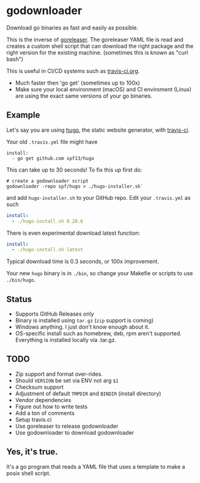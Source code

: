 # godownloader
Download go binaries as fast and easily as possible.

This is the inverse of [goreleaser](https://github.com/goreleaser/goreleaser).  The goreleaser YAML file is read and creates a custom shell script that can download the right package and the right version for the existing machine.  (sometimes this is known as "curl bash")

This is useful in CI/CD systems such as [travis-ci.org](https://travis-ci.org).

* Much faster then 'go get' (sometimes up to 100x)
* Make sure your local environment (macOS) and CI enviroment (Linux) are using the exact same versions of your go binaries.

## Example

Let's say you are using [hugo](https://gohugo.io), the static website generator, with [travis-ci](https://travis-ci.org).

Your old `.travis.yml` file might have 

```
install:
  - go get github.com spf13/hugo
```

This can take up to 30 seconds!  To fix this up first do:

```
# create a godownloader script
godownloader -repo spf/hugo > ./hugo-installer.sh`
```

and add `hugo-installer.sh` to your GitHub repo.  Edit your `.travis.yml` as such

```yaml
install:
  - ./hugo-install.sh 0.20.6
```

There is even experimental download latest function:

```yaml
install:
  - ./hugo-install.sh latest
```

Typical download time is 0.3 seconds, or 100x improvement.

Your new `hugo` binary is in `./bin`, so change your Makefie or scripts to use `./bin/hugo`. 

## Status

* Supports GitHub Releases only
* Binary is installed using `tar.gz` (`zip` support is coming)
* Windows anything.  I just don't know enough about it.
* OS-specific install such as homebrew, deb, rpm aren't supported.  Everything is installed locally via .tar.gz.

## TODO

* Zip support and format over-rides.
* Should `VERSION` be set via ENV not arg `$1`
* Checksum support
* Adjustment of default `TMPDIR` and `BINDIR` (install directory)
* Vendor dependencies
* Figure out how to write tests
* Add a ton of comments
* Setup travis.ci
* Use goreleaser to release godownloader
* Use godownloader to download godownloader

## Yes, it's true.

It's a go program that reads a YAML file that uses a template to make a posix shell script.


